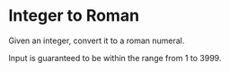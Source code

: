 # Integer to Roman

Given an integer, convert it to a roman numeral.

Input is guaranteed to be within the range from 1 to 3999.





